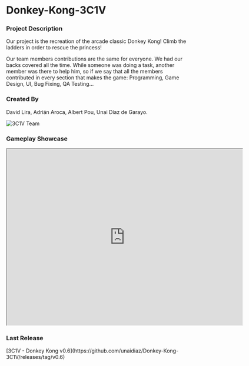 <h1>Donkey-Kong-3C1V</h1>

<h3>Project Description</h3>
Our project is the recreation of the arcade classic Donkey Kong!
Climb the ladders in order to rescue the princess! 

Our team members contributions are the same for everyone. We had our backs covered all the time.
While someone was doing a task, another member was there to help him, so if we say that all the members contributed in every section that makes the game: Programming, Game Design, UI, Bug Fixing, QA Testing...

<h3>Created By</h3>
David Lira, Adrián Aroca, Albert Pou, Unai Díaz de Garayo.

![3C1V Team](https://i.ibb.co/G9Mzzv9/IMG-20200227-120316.jpg=500x375)

<h3>Gameplay Showcase</h3>

<iframe src="https://drive.google.com/file/d/11Rujl1GRUIvAUCdM48AHlzGhDbSyMClg/preview" width="640" height="480"></iframe>

<h3>Last Release</h3>
[3C1V - Donkey Kong v0.6](https://github.com/unaidiaz/Donkey-Kong-3C1V/releases/tag/v0.6)
